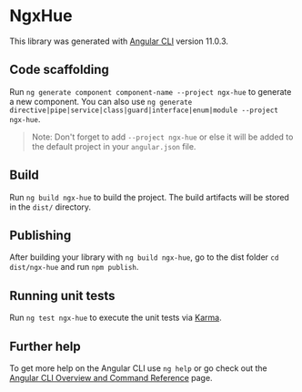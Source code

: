# NgxHue

This library was generated with [Angular CLI](https://github.com/angular/angular-cli) version 11.0.3.

## Code scaffolding

Run `ng generate component component-name --project ngx-hue` to generate a new component. You can also use `ng generate directive|pipe|service|class|guard|interface|enum|module --project ngx-hue`.
> Note: Don't forget to add `--project ngx-hue` or else it will be added to the default project in your `angular.json` file. 

## Build

Run `ng build ngx-hue` to build the project. The build artifacts will be stored in the `dist/` directory.

## Publishing

After building your library with `ng build ngx-hue`, go to the dist folder `cd dist/ngx-hue` and run `npm publish`.

## Running unit tests

Run `ng test ngx-hue` to execute the unit tests via [Karma](https://karma-runner.github.io).

## Further help

To get more help on the Angular CLI use `ng help` or go check out the [Angular CLI Overview and Command Reference](https://angular.io/cli) page.
